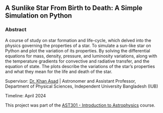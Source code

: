 ## A Sunlike Star From Birth to Death: A Simple Simulation on Python 

### Abstract
A course of study on star formation and life-cycle, which delved into the physics governing the properties of a star. To simulate a sun-like star on Python and plot the variation of its properties. By solving the differential equations for mass, density, pressure, and luminosity variations, along with the temperature gradients for convective and radiative transfer, and the equation of state. The plots describe the variations of the star’s properties and what they mean for the life and death of the star.

Supervisor: [Dr. Khan Asad](https://coalab.space/people/asad/) | Astronomer and Assistant Professor, Department of Physical Sciences, Independent University Bangladesh (IUB)

Timeline: April 2024

This project was part of the [AST301 - Introduction to Astrophysics](https://cassa.site/abekta/courses/ast301) course.
